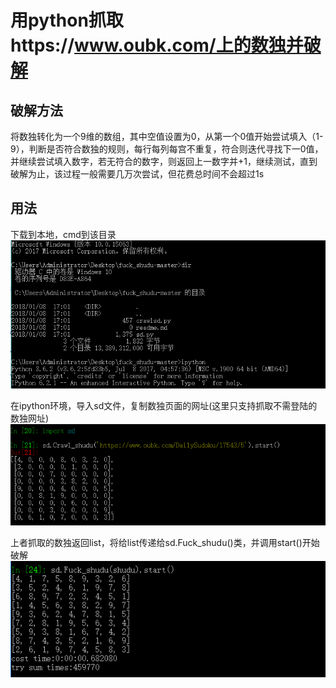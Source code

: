 # 用python抓取https://www.oubk.com/上的数独并破解

## 破解方法

将数独转化为一个9维的数组，其中空值设置为0，从第一个0值开始尝试填入（1-9），判断是否符合数独的规则，每行每列每宫不重复，符合则迭代寻找下一0值，并继续尝试填入数字，若无符合的数字，则返回上一数字并+1，继续测试，直到破解为止，该过程一般需要几万次尝试，但花费总时间不会超过1s


## 用法
下载到本地，cmd到该目录
![](https://github.com/blackAndrechen/fuck_shudu/blob/master/pic/%E6%8D%95%E8%8E%B7.PNG)

在ipython环境，导入sd文件，复制数独页面的网址(这里只支持抓取不需登陆的数独网址)
![](https://github.com/blackAndrechen/fuck_shudu/blob/master/pic/%E6%8D%95%E8%8E%B71.PNG)

上者抓取的数独返回list，将给list传递给sd.Fuck_shudu()类，并调用start()开始破解
![](https://github.com/blackAndrechen/fuck_shudu/blob/master/pic/%E6%8D%95%E8%8E%B72.PNG)
